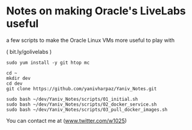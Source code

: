 # Notes on making Oracle's LiveLabs useful
a few scripts to make the Oracle Linux VMs more useful to play with

( bit.ly/golivelabs )

```
sudo yum install -y git htop mc 

cd ~
mkdir dev
cd dev
git clone https://github.com/yanivharpaz/Yaniv_Notes.git

sudo bash ~/dev/Yaniv_Notes/scripts/01_initial.sh  
sudo bash ~/dev/Yaniv_Notes/scripts/02_docker_service.sh
sudo bash ~/dev/Yaniv_Notes/scripts/03_pull_docker_images.sh

```  

You can contact me at (www.twitter.com/w1025)

